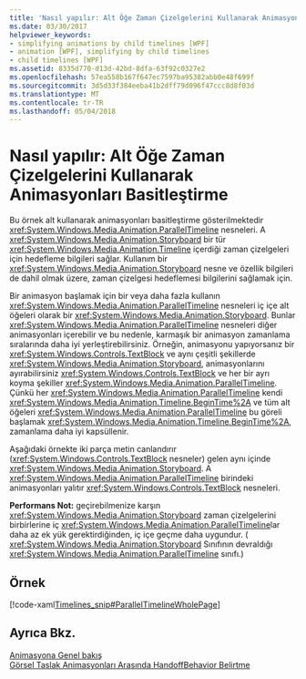 ```yaml
---
title: 'Nasıl yapılır: Alt Öğe Zaman Çizelgelerini Kullanarak Animasyonları Basitleştirme'
ms.date: 03/30/2017
helpviewer_keywords:
- simplifying animations by child timelines [WPF]
- animation [WPF], simplifying by child timelines
- child timelines [WPF]
ms.assetid: 8335d770-d13d-42bd-8dfa-63f92c0327e2
ms.openlocfilehash: 57ea558b167f647ec7597ba95382abb0e48f699f
ms.sourcegitcommit: 3d5d33f384eeba41b2dff79d096f47ccc8d8f03d
ms.translationtype: MT
ms.contentlocale: tr-TR
ms.lasthandoff: 05/04/2018
---
```

# <a name="how-to-simplify-animations-by-using-child-timelines"></a>Nasıl yapılır: Alt Öğe Zaman Çizelgelerini Kullanarak Animasyonları Basitleştirme
Bu örnek alt kullanarak animasyonları basitleştirme gösterilmektedir <xref:System.Windows.Media.Animation.ParallelTimeline> nesneleri. A <xref:System.Windows.Media.Animation.Storyboard> bir tür <xref:System.Windows.Media.Animation.Timeline> içerdiği zaman çizelgeleri için hedefleme bilgileri sağlar. Kullanım bir <xref:System.Windows.Media.Animation.Storyboard> nesne ve özellik bilgileri de dahil olmak üzere, zaman çizelgesi hedeflemesi bilgilerini sağlamak için.  
  
 Bir animasyon başlamak için bir veya daha fazla kullanın <xref:System.Windows.Media.Animation.ParallelTimeline> nesneleri iç içe alt öğeleri olarak bir <xref:System.Windows.Media.Animation.Storyboard>. Bunlar <xref:System.Windows.Media.Animation.ParallelTimeline> nesneleri diğer animasyonları içerebilir ve bu nedenle, karmaşık bir animasyon zamanlama sıralarında daha iyi yerleştirebilirsiniz. Örneğin, animasyonu yapıyorsanız bir <xref:System.Windows.Controls.TextBlock> ve aynı çeşitli şekillerde <xref:System.Windows.Media.Animation.Storyboard>, animasyonlarını ayırabilirsiniz <xref:System.Windows.Controls.TextBlock> ve her bir ayrı koyma şekiller <xref:System.Windows.Media.Animation.ParallelTimeline>. Çünkü her <xref:System.Windows.Media.Animation.ParallelTimeline> kendi <xref:System.Windows.Media.Animation.Timeline.BeginTime%2A> ve tüm alt öğeleri <xref:System.Windows.Media.Animation.ParallelTimeline> bu göreli başlamak <xref:System.Windows.Media.Animation.Timeline.BeginTime%2A>, zamanlama daha iyi kapsüllenir.  
  
 Aşağıdaki örnekte iki parça metin canlandırır (<xref:System.Windows.Controls.TextBlock> nesneler) gelen aynı içinde <xref:System.Windows.Media.Animation.Storyboard>. A <xref:System.Windows.Media.Animation.ParallelTimeline> birindeki animasyonları yalıtır <xref:System.Windows.Controls.TextBlock> nesneleri.  
  
 **Performans Not:** geçirebilmenize karşın <xref:System.Windows.Media.Animation.Storyboard> zaman çizelgelerini birbirlerine iç <xref:System.Windows.Media.Animation.ParallelTimeline>lar daha az ek yük gerektirdiğinden, iç içe geçme daha uygundur. ( <xref:System.Windows.Media.Animation.Storyboard> Sınıfının devraldığı <xref:System.Windows.Media.Animation.ParallelTimeline> sınıfı.)  
  
## <a name="example"></a>Örnek  
 [!code-xaml[Timelines_snip#ParallelTimelineWholePage](../../../../samples/snippets/csharp/VS_Snippets_Wpf/Timelines_snip/CS/ParallelTimelineExample.xaml#paralleltimelinewholepage)]  
  
## <a name="see-also"></a>Ayrıca Bkz.  
 [Animasyona Genel bakış](../../../../docs/framework/wpf/graphics-multimedia/animation-overview.md)  
 [Görsel Taslak Animasyonları Arasında HandoffBehavior Belirtme](../../../../docs/framework/wpf/graphics-multimedia/how-to-specify-handoffbehavior-between-storyboard-animations.md)
